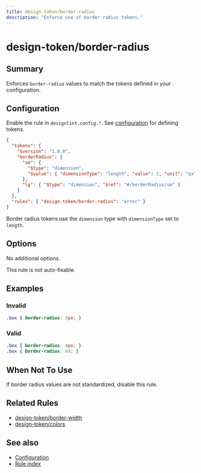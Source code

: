 ```yaml
---
title: design-token/border-radius
description: "Enforce use of border radius tokens."
---
```


# design-token/border-radius

## Summary
Enforces `border-radius` values to match the tokens defined in your configuration.

## Configuration
Enable the rule in `designlint.config.*`. See [configuration](../../configuration.md) for defining tokens.

```json
{
  "tokens": {
    "$version": "1.0.0",
    "borderRadius": {
      "sm": {
        "$type": "dimension",
        "$value": { "dimensionType": "length", "value": 2, "unit": "px" }
      },
      "lg": { "$type": "dimension", "$ref": "#/borderRadius/sm" }
    }
  },
  "rules": { "design-token/border-radius": "error" }
}
```

Border radius tokens use the `dimension` type with `dimensionType` set to `length`.

## Options
No additional options.

This rule is not auto-fixable.

## Examples

### Invalid

```css
.box { border-radius: 3px; }
```

### Valid

```css
.box { border-radius: 4px; }
.box { border-radius: md; }
```

## When Not To Use
If border radius values are not standardized, disable this rule.

## Related Rules
- [design-token/border-width](./border-width.md)
- [design-token/colors](./colors.md)

## See also
- [Configuration](../../configuration.md)
- [Rule index](../index.md)
